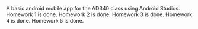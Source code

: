 A basic android mobile app for the AD340 class using Android Studios.
Homework 1 is done.
Homework 2 is done.
Homework 3 is done.
Homework 4 is done.
Homework 5 is done.